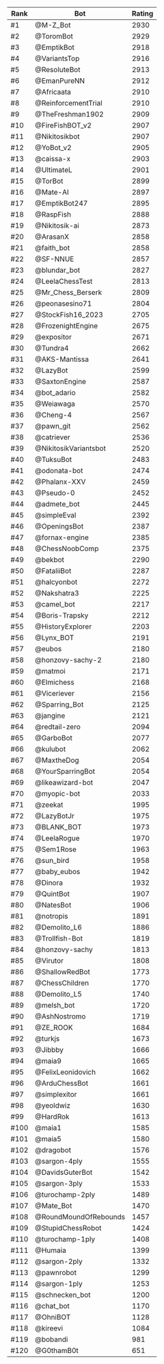 Rank|Bot|Rating
---|---|---
#1|@M-Z_Bot|2930
#2|@ToromBot|2929
#3|@EmptikBot|2918
#4|@VariantsTop|2916
#5|@ResoluteBot|2913
#6|@EmanPureNN|2912
#7|@Africaata|2910
#8|@ReinforcementTrial|2910
#9|@TheFreshman1902|2909
#10|@FireFishBOT_v2|2907
#11|@Nikitosikbot|2907
#12|@YoBot_v2|2905
#13|@caissa-x|2903
#14|@UltimateL|2901
#15|@TorBot|2899
#16|@Mate-AI|2897
#17|@EmptikBot247|2895
#18|@RaspFish|2888
#19|@Nikitosik-ai|2873
#20|@ArasanX|2858
#21|@faith_bot|2858
#22|@SF-NNUE|2857
#23|@blundar_bot|2827
#24|@LeelaChessTest|2813
#25|@Mr_Chess_Berserk|2809
#26|@peonasesino71|2804
#27|@StockFish16_2023|2705
#28|@FrozenightEngine|2675
#29|@expositor|2671
#30|@Tundra4|2662
#31|@AKS-Mantissa|2641
#32|@LazyBot|2599
#33|@SaxtonEngine|2587
#34|@bot_adario|2582
#35|@Weiawaga|2570
#36|@Cheng-4|2567
#37|@pawn_git|2562
#38|@catriever|2536
#39|@NikitosikVariantsbot|2520
#40|@TuksuBot|2483
#41|@odonata-bot|2474
#42|@Phalanx-XXV|2459
#43|@Pseudo-0|2452
#44|@admete_bot|2445
#45|@simpleEval|2392
#46|@OpeningsBot|2387
#47|@fornax-engine|2385
#48|@ChessNoobComp|2375
#49|@bekbot|2290
#50|@FataliiBot|2287
#51|@halcyonbot|2272
#52|@Nakshatra3|2225
#53|@camel_bot|2217
#54|@Boris-Trapsky|2212
#55|@HistoryExplorer|2203
#56|@Lynx_BOT|2191
#57|@eubos|2180
#58|@honzovy-sachy-2|2180
#59|@matmoi|2171
#60|@Elmichess|2168
#61|@Viceriever|2156
#62|@Sparring_Bot|2125
#63|@jangine|2121
#64|@redtail-zero|2094
#65|@GarboBot|2077
#66|@kulubot|2062
#67|@MaxtheDog|2054
#68|@YourSparringBot|2054
#69|@likeawizard-bot|2047
#70|@myopic-bot|2033
#71|@zeekat|1995
#72|@LazyBotJr|1975
#73|@BLANK_BOT|1973
#74|@LeelaRogue|1970
#75|@Sem1Rose|1963
#76|@sun_bird|1958
#77|@baby_eubos|1942
#78|@Dinora|1932
#79|@QuintBot|1907
#80|@NatesBot|1906
#81|@notropis|1891
#82|@Demolito_L6|1886
#83|@Trollfish-Bot|1819
#84|@honzovy-sachy|1813
#85|@Virutor|1808
#86|@ShallowRedBot|1773
#87|@ChessChildren|1770
#88|@Demolito_L5|1740
#89|@melsh_bot|1720
#90|@AshNostromo|1719
#91|@ZE_ROOK|1684
#92|@turkjs|1673
#93|@Jibbby|1666
#94|@maia9|1665
#95|@FelixLeonidovich|1662
#96|@ArduChessBot|1661
#97|@simplexitor|1661
#98|@yeoldwiz|1630
#99|@HardRok|1613
#100|@maia1|1585
#101|@maia5|1580
#102|@dragobot|1576
#103|@sargon-4ply|1555
#104|@DavidsGuterBot|1542
#105|@sargon-3ply|1533
#106|@turochamp-2ply|1489
#107|@Mate_Bot|1470
#108|@RoundMoundOfRebounds|1457
#109|@StupidChessRobot|1424
#110|@turochamp-1ply|1408
#111|@Humaia|1399
#112|@sargon-2ply|1332
#113|@pawnrobot|1299
#114|@sargon-1ply|1253
#115|@schnecken_bot|1200
#116|@chat_bot|1170
#117|@OhniBOT|1128
#118|@kireevi|1084
#119|@bobandi|981
#120|@G0thamB0t|651
